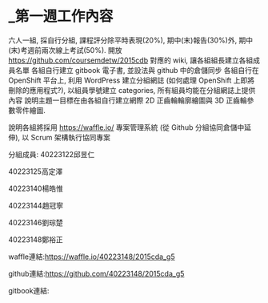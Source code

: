 # _第一週工作內容


六人一組, 採自行分組, 課程評分除平時表現(20%), 期中(末)報告(30%)外, 期中(末)考週前兩次線上考試(50%).
開放 https://github.com/coursemdetw/2015cdb 對應的 wiki, 讓各組組長建立各組成員名單
各組自行建立 gitbook 電子書, 並設法與 github 中的倉儲同步
各組自行在 OpenShift 平台上, 利用 WordPress 建立分組網誌 (如何處理 OpenShift 上即將刪除的應用程式?), 以組員學號建立 categories, 所有組員均能在分組網誌上提供內容
說明主題一目標在由各組自行建立網際 2D 正齒輪輪廓繪圖與 3D 正齒輪參數零件繪圖.

說明各組將採用 https://waffle.io/ 專案管理系統 (從 Github 分組協同倉儲中延伸), 以 Scrum 架構執行協同專案

分組成員:
40223122邱昱仁

40223125高定澤

40223140楊皓惟

40223144趙冠寧

40223146劉琮楚

40223148鄭裕正


waffle連結:https://waffle.io/40223148/2015cda_g5

github連結:https://github.com/40223148/2015cda_g5

gitbook連結: